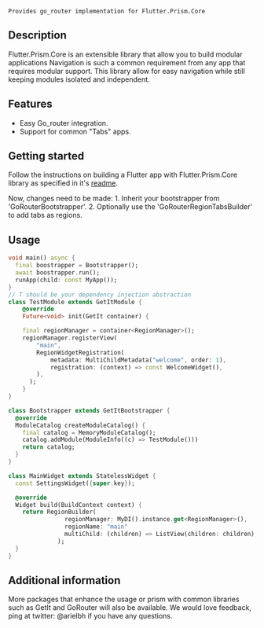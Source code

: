     Provides go_router implementation for Flutter.Prism.Core

## Description
Flutter.Prism.Core is an extensible library that allow you to build modular applications
Navigation is such a common requirement from any app that requires modular support.
This library allow for easy navigation while still keeping modules isolated and independent.

## Features

* Easy Go_router integration.
* Support for common "Tabs" apps.

## Getting started

Follow the instructions on building a Flutter app with Flutter.Prism.Core library as specified in it's [readme](https://github.com/metaflowltd/prism_flutter/blob/master/prism_flutter_core/README.md).

Now, changes need to be made:
    1. Inherit your bootstrapper from 'GoRouterBootstrapper'.
    2. Optionally use the 'GoRouterRegionTabsBuilder' to add tabs as regions.
## Usage


```dart
void main() async {
  final boostrapper = Bootstrapper();
  await boostrapper.run();
  runApp(child: const MyApp());
}
// T should be your dependency injection abstraction
class TestModule extends GetItModule {
    @override
    Future<void> init(GetIt container) {

    final regionManager = container<RegionManager>();
    regionManager.registerView(
        "main",
        RegionWidgetRegistration(
            metadata: MultiChildMetadata("welcome", order: 1),
            registration: (context) => const WelcomeWidget(),
        ),
      );
    }
}

class Bootstrapper extends GetItBootstrapper {
  @override
  ModuleCatalog createModuleCatalog() {
    final catalog = MemoryModuleCatalog();
    catalog.addModule(ModuleInfo((c) => TestModule()))
    return catalog;
  }
}

class MainWidget extends StatelessWidget {
  const SettingsWidget({super.key});

  @override
  Widget build(BuildContext context) {
    return RegionBuilder(
                regionManager: MyDI().instance.get<RegionManager>(),
                regionName: "main"
                multiChild: (children) => ListView(children: children),
              );
  }
}
```

## Additional information

More packages that enhance the usage or prism with common libraries such as GetIt and GoRouter will also be available.
We would love feedback, ping at twitter: @arielbh if you have any questions.

